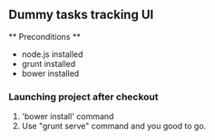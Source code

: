 ## Dummy tasks tracking UI ##

** Preconditions **

- node.js installed
- grunt installed
- bower installed

### Launching project after checkout ###
1. 'bower install' command
2. Use "grunt serve" command and you good to go.
